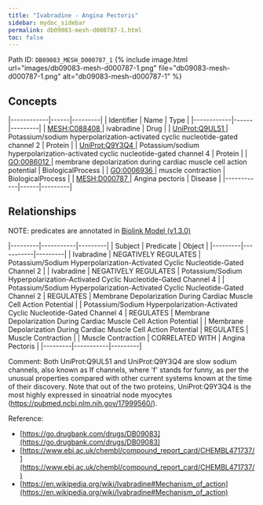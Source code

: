 ```yaml
---
title: "Ivabradine - Angina Pectoris"
sidebar: mydoc_sidebar
permalink: db09083-mesh-d000787-1.html
toc: false 
---
```



Path ID: `DB09083_MESH_D000787_1`
{% include image.html url="images/db09083-mesh-d000787-1.png" file="db09083-mesh-d000787-1.png" alt="db09083-mesh-d000787-1" %}

## Concepts

|------------|------|---------|
| Identifier | Name | Type    |
|------------|------|---------|
| <a href="https://identifiers.org/MESH:C088408">MESH:C088408 </a> | ivabradine | Drug |
| <a href="https://identifiers.org/UniProt:Q9UL51">UniProt:Q9UL51 </a> | Potassium/sodium hyperpolarization-activated cyclic nucleotide-gated channel 2 | Protein |
| <a href="https://identifiers.org/UniProt:Q9Y3Q4">UniProt:Q9Y3Q4 </a> | Potassium/sodium hyperpolarization-activated cyclic nucleotide-gated channel 4 | Protein |
| <a href="https://identifiers.org/GO:0086012">GO:0086012 </a> | membrane depolarization during cardiac muscle cell action potential | BiologicalProcess |
| <a href="https://identifiers.org/GO:0006936">GO:0006936 </a> | muscle contraction | BiologicalProcess |
| <a href="https://identifiers.org/MESH:D000787">MESH:D000787 </a> | Angina pectoris | Disease |
|------------|------|---------|

## Relationships


NOTE: predicates are annotated in <a href="https://github.com/biolink/biolink-model/releases/tag/v1.3.0">Biolink Model (v1.3.0)</a>

|---------|-----------|---------|
| Subject | Predicate | Object  |
|---------|-----------|---------|
| Ivabradine | NEGATIVELY REGULATES | Potassium/Sodium Hyperpolarization-Activated Cyclic Nucleotide-Gated Channel 2 |
| Ivabradine | NEGATIVELY REGULATES | Potassium/Sodium Hyperpolarization-Activated Cyclic Nucleotide-Gated Channel 4 |
| Potassium/Sodium Hyperpolarization-Activated Cyclic Nucleotide-Gated Channel 2 | REGULATES | Membrane Depolarization During Cardiac Muscle Cell Action Potential |
| Potassium/Sodium Hyperpolarization-Activated Cyclic Nucleotide-Gated Channel 4 | REGULATES | Membrane Depolarization During Cardiac Muscle Cell Action Potential |
| Membrane Depolarization During Cardiac Muscle Cell Action Potential | REGULATES | Muscle Contraction |
| Muscle Contraction | CORRELATED WITH | Angina Pectoris |
|---------|-----------|---------|

Comment: Both UniProt:Q9UL51 and UniProt:Q9Y3Q4 are slow sodium channels, also known as If channels, where 'f' stands for funny, as per the unusual properties compared with other current systems known at the time of their discovery. Note that out of the two proteins, UniProt:Q9Y3Q4 is the most highly expressed in sinoatrial node myocytes (https://pubmed.ncbi.nlm.nih.gov/17999560/).

Reference: 
  - [https://go.drugbank.com/drugs/DB09083](https://go.drugbank.com/drugs/DB09083)
  - [https://www.ebi.ac.uk/chembl/compound_report_card/CHEMBL471737/](https://www.ebi.ac.uk/chembl/compound_report_card/CHEMBL471737/)
  - [https://en.wikipedia.org/wiki/Ivabradine#Mechanism_of_action](https://en.wikipedia.org/wiki/Ivabradine#Mechanism_of_action)

